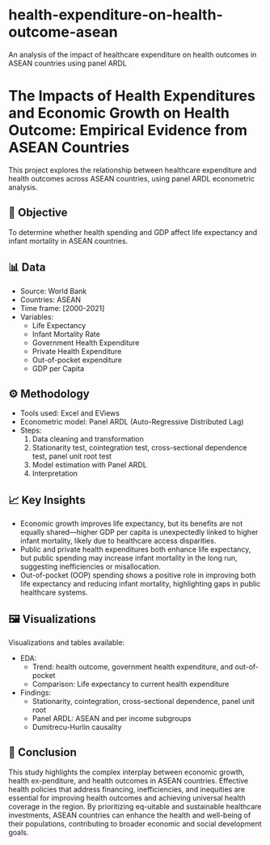 # health-expenditure-on-health-outcome-asean
An analysis of the impact of healthcare expenditure on health outcomes in ASEAN countries using panel ARDL

#  The Impacts of Health Expenditures and Economic Growth on Health Outcome: Empirical Evidence from ASEAN Countries

This project explores the relationship between healthcare expenditure and health outcomes across ASEAN countries, using panel ARDL econometric analysis.

## 📌 Objective

To determine whether health spending and GDP affect life expectancy and infant mortality in ASEAN countries.

## 📊 Data

- Source: World Bank
- Countries: ASEAN
- Time frame: [2000-2021]
- Variables:
  - Life Expectancy
  - Infant Mortality Rate
  - Government Health Expenditure
  - Private Health Expenditure
  - Out-of-pocket expenditure
  - GDP per Capita

## ⚙️ Methodology

- Tools used: Excel and EViews
- Econometric model: Panel ARDL (Auto-Regressive Distributed Lag)
- Steps:
  1. Data cleaning and transformation
  2. Stationarity test, cointegration test, cross-sectional dependence test, panel unit root test
  3. Model estimation with Panel ARDL
  4. Interpretation

## 📈 Key Insights

- Economic growth improves life expectancy, but its benefits are not equally shared—higher GDP per capita is unexpectedly linked to higher infant mortality, likely due to healthcare access disparities.
- Public and private health expenditures both enhance life expectancy, but public spending may increase infant mortality in the long run, suggesting inefficiencies or misallocation.
- Out-of-pocket (OOP) spending shows a positive role in improving both life expectancy and reducing infant mortality, highlighting gaps in public healthcare systems.

## 🖼️ Visualizations

Visualizations and tables available:
- EDA:
  - Trend: health outcome, government health expenditure, and out-of-pocket
  - Comparison: Life expectancy to current health expenditure
- Findings:
  - Stationarity, cointegration, cross-sectional dependence, panel unit root
  - Panel ARDL: ASEAN and per income subgroups
  - Dumitrecu-Hurlin causality

## 🧠 Conclusion

This study highlights the complex interplay between economic growth, health ex-penditure, and health outcomes in ASEAN countries. Effective health policies that address financing, inefficiencies, and inequities are essential for improving health outcomes and achieving universal health coverage in the region. By prioritizing eq-uitable and sustainable healthcare investments, ASEAN countries can enhance the health and well-being of their populations, contributing to broader economic and social development goals. 


